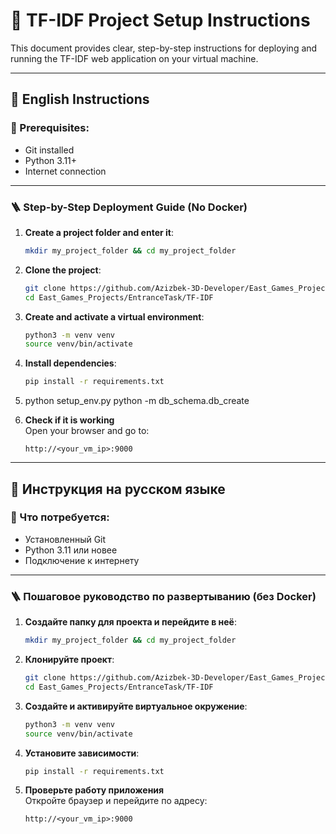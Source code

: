 # 🚀 TF-IDF Project Setup Instructions

This document provides clear, step-by-step instructions for deploying and running the TF-IDF web application on your virtual machine.

---

## 📘 English Instructions

### 🔧 Prerequisites:
- Git installed  
- Python 3.11+  
- Internet connection  

---

### 🪜 Step-by-Step Deployment Guide (No Docker)

1. **Create a project folder and enter it**:
   ```bash
   mkdir my_project_folder && cd my_project_folder
   ```

2. **Clone the project**:
   ```bash
   git clone https://github.com/Azizbek-3D-Developer/East_Games_Projects.git
   cd East_Games_Projects/EntranceTask/TF-IDF
   ```

3. **Create and activate a virtual environment**:
   ```bash
   python3 -m venv venv
   source venv/bin/activate
   ```

4. **Install dependencies**:
   ```bash
   pip install -r requirements.txt
   ```

5.
    python setup_env.py
    python -m db_schema.db_create

6. **Check if it is working**  
   Open your browser and go to:

   ```
   http://<your_vm_ip>:9000
   ```



---

## 📗 Инструкция на русском языке

### 🔧 Что потребуется:
- Установленный Git  
- Python 3.11 или новее  
- Подключение к интернету  

---

### 🪜 Пошаговое руководство по развертыванию (без Docker)

1. **Создайте папку для проекта и перейдите в неё**:
   ```bash
   mkdir my_project_folder && cd my_project_folder
   ```

2. **Клонируйте проект**:
   ```bash
   git clone https://github.com/Azizbek-3D-Developer/East_Games_Projects.git
   cd East_Games_Projects/EntranceTask/TF-IDF
   ```

3. **Создайте и активируйте виртуальное окружение**:
   ```bash
   python3 -m venv venv
   source venv/bin/activate
   ```

4. **Установите зависимости**:
   ```bash
   pip install -r requirements.txt
   ```



6. **Проверьте работу приложения**  
   Откройте браузер и перейдите по адресу:

   ```
   http://<your_vm_ip>:9000
   ```


